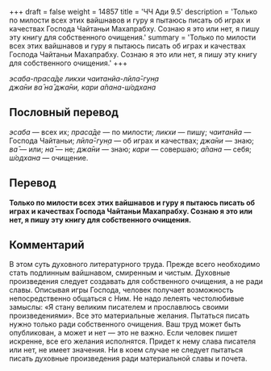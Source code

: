 +++
draft = false
weight = 14857
title = 'ЧЧ Ади 9.5'
description = 'Только по милости всех этих вайшнавов и гуру я пытаюсь писать об играх и качествах Господа Чайтаньи Махапрабху. Сознаю я это или нет, я пишу эту книгу для собственного очищения.'
summary = 'Только по милости всех этих вайшнавов и гуру я пытаюсь писать об играх и качествах Господа Чайтаньи Махапрабху. Сознаю я это или нет, я пишу эту книгу для собственного очищения.'
+++

_эсаба-праса̄де ликхи чаитанйа-лӣла̄-гун̣а  
джа̄ни ва̄ на̄ джа̄ни, кари а̄пана-ш́одхана_

## Пословный перевод

_эсаба_ — всех их; _праса̄де_ — по милости; _ликхи_ — пишу; _чаитанйа_ — Господа Чайтаньи; _лӣла̄_\-_гун̣а_ — об играх и качествах; _джа̄ни_ — знаю; _ва̄_ — или; _на̄_ — не; _джа̄ни_ — знаю; _кари_ — совершаю; _а̄пана_ — себя; _ш́одхана_ — очищение.

## Перевод

**Только по милости всех этих вайшнавов и гуру я пытаюсь писать об играх и качествах Господа Чайтаньи Махапрабху. Сознаю я это или нет, я пишу эту книгу для собственного очищения.**

## Комментарий

В этом суть духовного литературного труда. Прежде всего необходимо стать подлинным вайшнавом, смиренным и чистым. Духовные произведения следует создавать для собственного очищения, а не ради славы. Описывая игры Господа, человек получает возможность непосредственно общаться с Ним. Не надо лелеять честолюбивые замыслы: «Я стану великим писателем и прославлюсь своими произведениями». Все это материальные желания. Пытаться писать нужно только ради собственного очищения. Ваш труд может быть опубликован, а может и нет — это не важно. Если человек пишет искренне, все его желания исполнятся. Придет к нему слава писателя или нет, не имеет значения. Ни в коем случае не следует пытаться писать духовные произведения ради материальной славы и почета.
